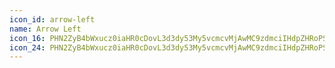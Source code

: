 ```yaml
---
icon_id: arrow-left
name: Arrow Left
icon_16: PHN2ZyB4bWxucz0iaHR0cDovL3d3dy53My5vcmcvMjAwMC9zdmciIHdpZHRoPSIxNiIgaGVpZ2h0PSIxNiIgdmlld0JveD0iMCAwIDE2IDE2Ij48cGF0aCBmaWxsLXJ1bGU9ImV2ZW5vZGQiIGQ9Ik03Ljc4IDEyLjUzYS43NS43NSAwIDAxLTEuMDYgMEwyLjQ3IDguMjhhLjc1Ljc1IDAgMDEwLTEuMDZsNC4yNS00LjI1YS43NS43NSAwIDAxMS4wNiAxLjA2TDQuODEgN2g3LjQ0YS43NS43NSAwIDAxMCAxLjVINC44MWwyLjk3IDIuOTdhLjc1Ljc1IDAgMDEwIDEuMDZ6Ii8+PC9zdmc+
icon_24: PHN2ZyB4bWxucz0iaHR0cDovL3d3dy53My5vcmcvMjAwMC9zdmciIHdpZHRoPSIyNCIgaGVpZ2h0PSIyNCIgdmlld0JveD0iMCAwIDI0IDI0Ij48cGF0aCBmaWxsLXJ1bGU9ImV2ZW5vZGQiIGQ9Ik0xMC43OCAxOS4wM2EuNzUuNzUgMCAwMS0xLjA2IDBsLTYuMjUtNi4yNWEuNzUuNzUgMCAwMTAtMS4wNmw2LjI1LTYuMjVhLjc1Ljc1IDAgMTExLjA2IDEuMDZMNS44MSAxMS41aDE0LjQ0YS43NS43NSAwIDAxMCAxLjVINS44MWw0Ljk3IDQuOTdhLjc1Ljc1IDAgMDEwIDEuMDZ6Ii8+PC9zdmc+
---
```

